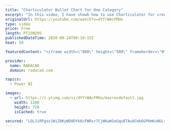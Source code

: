 ```yaml
---
title: "Charticulator Bullet Chart for One Category"
excerpt: "In this video, I have showb how to use Charticulator for creating a Bullet Chart with one Category,"
originalUrl: https://youtube.com/watch?v=dYfrWAcFMUo
type: video
price: Free
length: PT15M29S
publishedDateTime: 2020-09-24T00:10:15Z
heat: 50

featuredContent: "<iframe width=\"800\" height=\"500\" frameborder=\"0\" src=\"https://www.youtube.com/embed/dYfrWAcFMUo\" allow=\"accelerometer; autoplay; encrypted-media; gyroscope; picture-in-picture\" allowfullscreen></iframe>"

provider:
  name: RADACAD
  domain: radacad.com

topics:
  - Power BI

images:
  - url: https://i.ytimg.com/vi/dYfrWAcFMUo/maxresdefault.jpg
    width: 1280
    height: 720
    isCached: true

secured: "LQLJiRPgoz1WiZ8KyWD0OYk6cFWRxr7CjWKwW1eGqu8TAuUCmk6GP0mKuNULsEtYnOMX8WP2OPJBynvnBPRpxSgpZGz0ABPG0VLuj78zE/3m7fDPqiqf36OdNaJMX3GiFJOfcRt7qVvuiivYwillH1FOFzH/yBuKuFi17+44WZlbXWnGPugBcc/vEf5AQpvku7jNjmjrbgvTBaIE5TLiK18rwwQRCCwXER9P7Ct4l5oDbv6EW0Xu5NjZxr6tyyxr674avbYkSUkq81ipRnFWAsmujaGopD5TXEx1zMHT7PIQPM74C22LMqaZkdmmNfpKyYSC500pSQPoVCkKHelA5r4D51GwJMoPPQZLFeyv/nN5lmuJx9f1xyzM9rG0L3atZy3WFcP6MZf8GiV8v/oREkjsM5N5kLXNchKKq/3Bm8Q=;lDDjktvQ0VF2Wpy6zr8x7A=="
---
```


